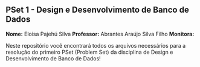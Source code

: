 ## PSet 1 - Design e Desenvolvimento de Banco de Dados


**Nome:** Eloisa Pajehú Silva 
**Professor:** Abrantes Araújo Silva Filho 
**Monitora:** 

Neste repositório você encontrará todos os arquivos necessários para a resolução do primeiro PSet (Problem Set) da disciplina de Design e Desenvolvimento de Banco de Dados! 
